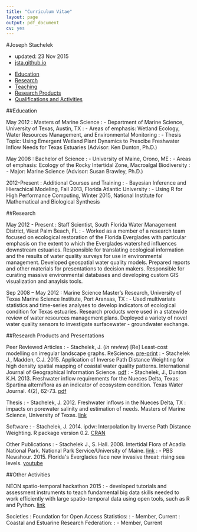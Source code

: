 ```yaml
---
title: "Curriculum Vitae"
layout: page
output: pdf_document
cv: yes
---
```


#Joseph Stachelek
- updated: 23 Nov 2015
- [jsta.github.io](http://jsta.github.io)

<div id="cv-nav">

- [Education](#education)
- [Research](#research)
- [Teaching](#teaching)
- [Research Products](#research-products-and-presentations)
- [Qualifications and Activities](#qualifications-and-activities)

</div>

##Education

May 2012
  : Masters of Marine Science
  : - Department of Marine Science, University of Texas, Austin, TX
  : - Areas of emphasis: Wetland Ecology, Water Resources Management, and Environmental Monitoring
  : - Thesis Topic: Using Emergent Wetland Plant Dynamics to Prescibe Freshwater Inflow Needs for Texas Estuaries (Advisor: Ken Dunton, Ph.D.)

May 2008
  : Bachelor of Science
  : - University of Maine, Orono, ME
  : - Areas of emphasis: Ecology of the Rocky Intertidal Zone, Macroalgal Biodiversity
  : - Major: Marine Science (Advisor: Susan Brawley, Ph.D.)

2012-Present 
  : Additional Courses and Training
  : - Bayesian Inference and Hierachical Modeling, Fall 2013, Florida Atlantic University
  : - Using R for High Performance Computing, Winter 2015, National Institute for Mathematical and Biological Synthesis
  
##Research

May 2012 - Present 
  : Staff Scientist, South Florida Water Management District, West Palm Beach, FL
  : - Worked as a member of a research team focused on ecological restoration of the Florida Everglades with particular emphasis on the extent to which the Everglades watershed influences downstream estuaries. Responsible for translating ecological information and the results of water quality surveys for use in environmental management. Developed geospatial water quality models. Prepared reports and other materials for presentations to decision makers. Responsible for curating massive environmental databases and developing custom GIS visualization and anaylsis tools. 

Sep 2008 – May 2012 
  : Marine Science Master’s Research, University of Texas Marine Science Institute, Port Aransas, TX
  : - Used multivariate statistics and time-series analyses to develop indicators of ecological condition for Texas estuaries. Research products were used in a statewide review of water resources management plans. Deployed a variety of novel water quality sensors to investigate surfacewater - groundwater exchange.

##Research Products and Presentations

Peer Reviewed Articles
   : - Stachelek, J. (_in review_) [Re] Least-cost modelling on irregular landscape graphs. ReScience. [pre-print](https://github.com/jsta/ReScience-submission/raw/STACHELEK/article/article.pdf)
  : - Stachelek J., Madden, C.J. 2015. Application of Inverse Path Distance Weighting for high density spatial mapping of coastal water quality patterns. International Journal of Geographical Information Science. [pdf](public/stachmadden2015am.pdf)
  : - Stachelek, J., Dunton K.H. 2013. Freshwater inflow requirements for the Nueces Delta, Texas: Spartina alterniflora as an indicator of ecosystem condition. Texas Water Journal. 4(2), 62-73. [pdf](public/StachelekDunton2013.pdf)

Thesis
  : - Stachelek, J. 2012. Freshwater inflows in the Nueces Delta, TX : impacts on porewater salinity and estimation of needs. Masters of Marine Science, University of Texas. [link](http://repositories.lib.utexas.edu/handle/2152/ETD-UT-2012-05-5549)

Software
  : - Stachelek, J. 2014. ipdw: Interpolation by Inverse Path Distance Weighting. R package version 0.2. [CRAN](http://CRAN.R-project.org/package=ipdw)
  
Other Publications
  : - Stachelek J., S. Hall. 2008.  Intertidal Flora of Acadia National Park. National Park Service/University of Maine. [link](http://www.nps.gov/acad/naturescience/upload/FieldGuidetoMarinePlantsAlgae.pdf)
  : - PBS Newshour. 2015. Florida's Everglades face new invasive threat: rising sea levels. [youtube](https://www.youtube.com/watch?v=ggOl-vaXIFk)
  
##Other Activities
 
NEON spatio-temporal hackathon 2015
  : - developed tutorials and assessment instruments to teach fundamental big data skills needed to work efficiently with large spatio-temporal data using open tools, such as R and Python. [link](http://www.neoninc.org/updates-events/update/nsf-biocenters-unite-close-scientific-data-skills-gap-focus-phenology)

Societies
  : Foundation for Open Access Statistics: 
  : - Member, Current
  : Coastal and Estuarine Research Federation: 
  : - Member, Current
